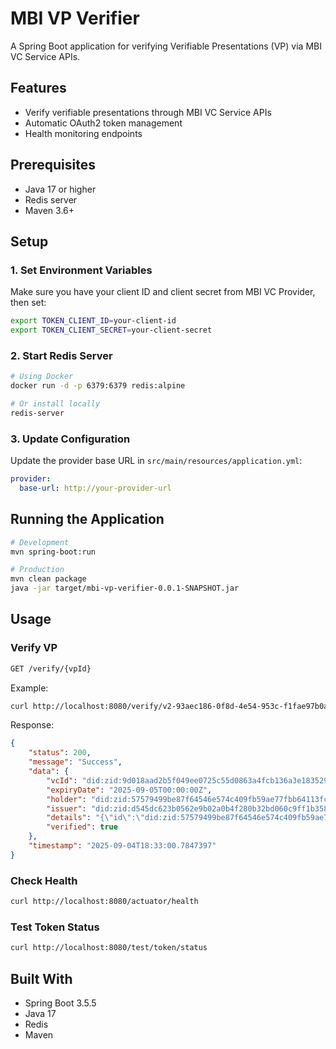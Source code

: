 # MBI VP Verifier

A Spring Boot application for verifying Verifiable Presentations (VP) via MBI VC Service APIs.

## Features

- Verify verifiable presentations through MBI VC Service APIs
- Automatic OAuth2 token management
- Health monitoring endpoints

## Prerequisites

- Java 17 or higher
- Redis server
- Maven 3.6+

## Setup

### 1. Set Environment Variables

Make sure you have your client ID and client secret from MBI VC Provider, then set:

```bash
export TOKEN_CLIENT_ID=your-client-id
export TOKEN_CLIENT_SECRET=your-client-secret
```

### 2. Start Redis Server

```bash
# Using Docker
docker run -d -p 6379:6379 redis:alpine

# Or install locally
redis-server
```

### 3. Update Configuration

Update the provider base URL in `src/main/resources/application.yml`:

```yaml
provider:
  base-url: http://your-provider-url
```

## Running the Application

```bash
# Development
mvn spring-boot:run

# Production
mvn clean package
java -jar target/mbi-vp-verifier-0.0.1-SNAPSHOT.jar
```

## Usage

### Verify VP
```bash
GET /verify/{vpId}
```

Example:
```bash
curl http://localhost:8080/verify/v2-93aec186-0f8d-4e54-953c-f1fae97b0a9b
```

Response:
```json
{
    "status": 200,
    "message": "Success",
    "data": {
        "vcId": "did:zid:9d018aad2b5f049ee0725c55d0863a4fcb136a3e1835291174e9519834374669",
        "expiryDate": "2025-09-05T00:00:00Z",
        "holder": "did:zid:57579499be87f64546e574c409fb59ae77fbb64113fc438bb7dd17fc4ed35ec4",
        "issuer": "did:zid:d545dc623b0562e9b02a0b4f280b32bd060c9ff1b3582290e6d760e3cc3bfd15",
        "details": "{\"id\":\"did:zid:57579499be87f64546e574c409fb59ae77fbb64113fc438bb7dd17fc4ed35ec4\",\"mykad\":{\"name\":\"Ali bin Abuq\",\"dob\":\"1990-01-01\",\"gender\":\"Male\",\"nationality\":\"Malaysian\",\"mykadNo\":\"901231-14-5678\",\"citizenType\":\"Warganegara\",\"address\":\"No. 123, Jalan Merdeka\",\"postcode\":\"43000\",\"city\":\"Kajang\",\"state\":\"Selangor\",\"photo\":\"base64-photo-string\",\"securityImage\":\"base64-security-image\"}}",
        "verified": true
    },
    "timestamp": "2025-09-04T18:33:00.7847397"
}
```

### Check Health
```bash
curl http://localhost:8080/actuator/health
```

### Test Token Status
```bash
curl http://localhost:8080/test/token/status
```

## Built With

- Spring Boot 3.5.5
- Java 17
- Redis
- Maven